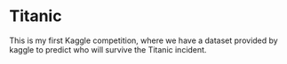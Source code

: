 # Titanic

This is my first Kaggle competition, where we have a dataset provided by kaggle to predict who will survive the Titanic incident.
